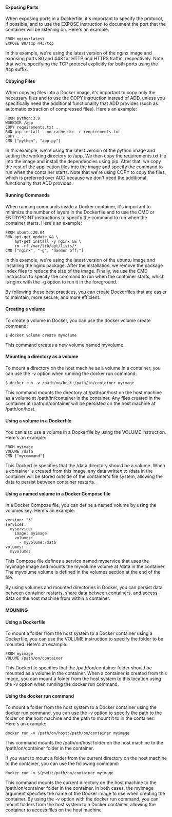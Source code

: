 #### Exposing Ports
When exposing ports in a Dockerfile, it's important to specify the protocol, 
if possible, and to use the EXPOSE instruction to document the port that the container will be listening on. Here's an example:
```
FROM nginx:latest
EXPOSE 80/tcp 443/tcp
```
In this example, we're using the latest version of the nginx image and exposing ports 80 and 443 for 
HTTP and HTTPS traffic, respectively. Note that we're specifying the TCP protocol explicitly for both ports using the /tcp suffix.

#### Copying Files
When copying files into a Docker image, it's important to copy only the necessary files and to use the COPY instruction instead of ADD, unless you specifically need the additional functionality that ADD provides (such as automatic extraction of compressed files). Here's an example:
```
FROM python:3.9
WORKDIR /app
COPY requirements.txt .
RUN pip install --no-cache-dir -r requirements.txt
COPY . .
CMD ["python", "app.py"]
```
In this example, we're using the latest version of the python image and setting the working directory to /app. We then copy the requirements.txt file into the image and install the dependencies using pip. After that, we copy the rest of the application files into the image and specify the command to run when the container starts. Note that we're using COPY to copy the files, which is preferred over ADD because we don't need the additional functionality that ADD provides.

#### Running Commands
When running commands inside a Docker container, it's important to minimize the number of layers in the Dockerfile and to use the CMD or ENTRYPOINT instructions to specify the command to run when the container starts. Here's an example:
```
FROM ubuntu:20.04
RUN apt-get update && \
    apt-get install -y nginx && \
    rm -rf /var/lib/apt/lists/*
CMD ["nginx", "-g", "daemon off;"]
```
In this example, we're using the latest version of the ubuntu image and installing the nginx package. After the installation, we remove the package index files to reduce the size of the image. Finally, we use the CMD instruction to specify the command to run when the container starts, which is nginx with the -g option to run it in the foreground.

By following these best practices, you can create Dockerfiles that are easier to maintain, more secure, and more efficient.


#### Creating a volume
To create a volume in Docker, you can use the docker volume create command:
```
$ docker volume create myvolume
```
This command creates a new volume named myvolume.

#### Mounting a directory as a volume
To mount a directory on the host machine as a volume in a container, you can use the -v option when running the docker run command:
```
$ docker run -v /path/on/host:/path/in/container myimage
```
This command mounts the directory at /path/on/host on the host machine as a volume at /path/in/container in the container. Any files created in the container at /path/in/container will be persisted on the host machine at /path/on/host.

#### Using a volume in a Dockerfile
You can also use a volume in a Dockerfile by using the VOLUME instruction. Here's an example:
```
FROM myimage
VOLUME /data
CMD ["mycommand"]
```
This Dockerfile specifies that the /data directory should be a volume. When a container is created from this image, any data written to /data in the container will be stored outside of the container's file system, allowing the data to persist between container restarts.

#### Using a named volume in a Docker Compose file
In a Docker Compose file, you can define a named volume by using the volumes key. Here's an example:
```
version: "3"
services:
  myservice:
    image: myimage
    volumes:
      - myvolume:/data
volumes:
  myvolume:
```
This Compose file defines a service named myservice that uses the myimage image and mounts the myvolume volume at /data in the container. The myvolume volume is defined in the volumes section at the end of the file.

By using volumes and mounted directories in Docker, you can persist data between container restarts, share data between containers, and access data on the host machine from within a container.

#### MOUNING
#### Using a Dockerfile
To mount a folder from the host system to a Docker container using a Dockerfile, you can use the VOLUME instruction to specify the folder to be mounted. Here's an example:
```
FROM myimage
VOLUME /path/on/container
```
This Dockerfile specifies that the /path/on/container folder should be mounted as a volume in the container. When a container is created from this image, you can mount a folder from the host system to this location using the -v option when running the docker run command.

#### Using the docker run command
To mount a folder from the host system to a Docker container using the docker run command, you can use the -v option to specify the path to the folder on the host machine and the path to mount it to in the container. Here's an example:
```
docker run -v /path/on/host:/path/on/container myimage
```
This command mounts the /path/on/host folder on the host machine to the /path/on/container folder in the container.

If you want to mount a folder from the current directory on the host machine to the container, you can use the following command:
```
docker run -v $(pwd):/path/on/container myimage
```
This command mounts the current directory on the host machine to the /path/on/container folder in the container.
In both cases, the myimage argument specifies the name of the Docker image to use when creating the container.
By using the -v option with the docker run command, you can mount folders from the host system to a Docker container, allowing the container to access files on the host machine.

